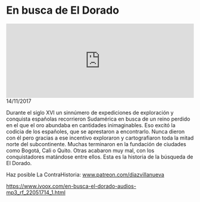 # En busca de El Dorado
<iframe id='audio_88903085' frameborder='0' allowfullscreen='' scrolling='no' height='200' style='width:100%;' src='https://www.ivoox.com/player_ej_22051714_6_1.html' loading='lazy'></iframe>14/11/2017

Durante el siglo XVI un sinnúmero de expediciones de exploración y conquista españolas recorrieron Sudamérica en busca de un reino perdido en el que el oro abundaba en cantidades inimaginables. Eso excitó la codicia de los españoles, que se aprestaron a encontrarlo. Nunca dieron con él pero gracias a ese incentivo exploraron y cartografiaron toda la mitad norte del subcontinente. Muchas terminaron en la fundación de ciudades como Bogotá, Cali o Quito. Otras acabaron muy mal, con los conquistadores matándose entre ellos. Esta es la historia de la búsqueda de El Dorado. 

 Haz posible La ContraHistoria: www.patreon.com/diazvillanueva

https://www.ivoox.com/en-busca-el-dorado-audios-mp3_rf_22051714_1.html
